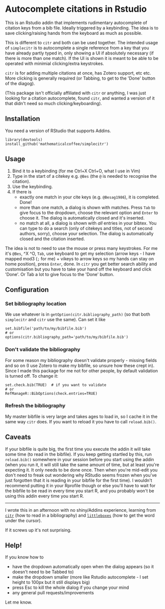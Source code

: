 # Autocomplete citations in Rstudio

This is an Rstudio addin that implements rudimentary autocomplete of citation
keys from a bib file. Ideally triggered by a keybinding.
The idea is to save clicking/raising hands from the keyboard as much as possible.

This is different to `citr` and both can be used together.
The intended usage of `simplecitr` is to autocomplete a single reference from a key that
you have already partly typed in, only showing a UI if absolutely necessary (if there
is more than one match). If the UI is shown it is meant to be able to be operated
with minimial clicking/extra keystrokes.

`citr` is for adding multiple citations at once, has Zotero support, etc etc.
More clicking is generally required (or Tabbing, to get to the 'Done' button of the
diagog).

(This package isn't officially affiliated with `citr` or anything, I was just looking for a citation autocomplete, found `citr`, and wanted a version of it that didn't need so much clicking/keyboarding).

## Installation

You need a version of RStudio that supports Addins.

```
library(devtools)
install_github('mathematicalcoffee/simplecitr')
```

## Usage

1. Bind it to a keybinding (for me Ctrl+X Ctrl+O, what I use in Vim)
2. Type in the start of a citekey e.g. `@Bes` (the `@` is needed to recognise the citation).
3. Use the keybinding.
4. If there is
   * exactly one match in your cite keys (e.g. `@Besag1986`), it is completed. Done!
   * more than one match, a dialog is shown with matches. Press `Tab` to give focus
   to the dropdown, choose the relevant option and `Enter` to choose it. The dialog
   is automatically closed and it's inserted.
   * no match at all, a dialog is shown with *all* entries in your bibtex. You can type to
   do a search (only of citekeys and titles, not of second authors, sorry), choose
   your selection. The dialog is automatically closed and the citation inserted.

The idea is not to need to use the mouse or press many keystrokes. For me it's
`@Bes`, ^X ^O, `Tab`, use keyboard to get my selection (arrow keys - I have mapped
mod3 (`;` for me) + vikeys to arrow keys so my hands can stay on home position),
press `Enter`, done. In `citr` you get better search ability and customisation but
you have to take your hand off the keyboard and click 'Done'. Or Tab a lot to give
focus to the 'Done' button.

## Configuration

### Set bibliography location

We use whatever is in `getOption(citr.bibliography_path)` (so that both `simplecitr` and `citr` use the same).
Can set it like

```
set.bibfile('path/to/my/bibfile.bib')
# or
options(citr.bibliography_path='path/to/my/bibfile.bib')
```

### Don't validate the bibliography

For some reason my bibliography doesn't validate properly - missing fields and so on (I use Zotero to make my bibfile, so unsure how these crept in).
Since I made this package for me not for other people, by default validation is turned off.
To change it:

```
set.check.bib(TRUE)  # if you want to validate
# or
RefManageR::BibOptions(check.entries=TRUE)
```

### Refresh the bibliography

My master bibfile is very large and takes ages to load in, so I cache it in the same way `citr` does.
If you want to reload it you have to call `reload.bib()`.

## Caveats

If your bibfile is quite big, the first time you execute the addin it will take some time (to read in the bibfile).
If you keep getting startled by this, run `reload.bib()` somewhere in your session before you start using the addin (when you run it, it will still take the same amount of time, but at least you're expecting it. It only needs to be done once. Then when you're mid-edit you don't need to freak out wondering why RStudio seems frozen when you've just forgotten that it is reading in your bibfile for the first time). I wouldn't recommend putting it in your Rprofile though or else you'll have to wait for the bibfile to be read in every time you start R, and you probably won't be using this addin every time you start R.

----

I wrote this in an afternoon with no shiny/Addins experience, learning from [`citr`](https://github.com/crsh/citr) (how to read in a bibliography) and [`littleboxes`](https://github.com/ThinkR-open/littleboxes) (how to get the word under the cursor).

If it screws up it's not surprising.

## Help!

If you know how to

* have the dropdown automatically open when the dialog appears (so it doesn't need to be Tabbed to)
* make the dropdown smaller (more like Rstudio autocomplete - I set height to 100px but it still displays big)
* press Esc to kill the whole dialog if you change your mind
* any general pull requests/improvements

Let me know.